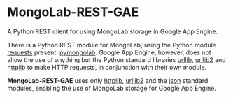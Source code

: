 MongoLab-REST-GAE
=================

A Python REST client for using MongoLab storage in Google App Engine.

There is a Python REST module for MongoLab, using the Python module
[requests](http://requests.readthedocs.org/en/latest/) present:
[pymongolab](https://github.com/puentesarrin/pymongolab).
Google App Engine, however, does not allow the use of anything but the Python standard libraries
[urllib](http://docs.python.org/2/library/urllib.html),
[urllib2](http://docs.python.org/2/library/urllib2.html) and
[httplib](http://docs.python.org/2/library/httplib.html) to make HTTP requests,
in conjunction with their own module.

**MongoLab-REST-GAE** uses only [httplib](http://docs.python.org/2/library/httplib.html),
[urllib2](http://docs.python.org/2/library/urllib2.html) and the
[json](http://docs.python.org/2/library/json.html) standard modules, enabling the use
of MongoLab storage for Google App Engine.

